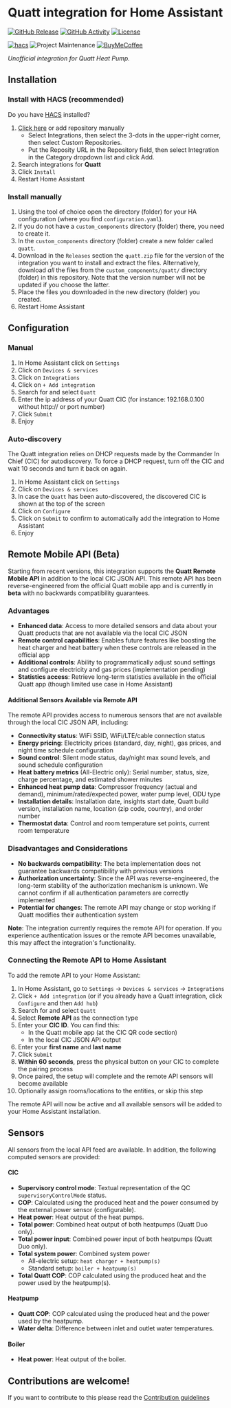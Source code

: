# Quatt integration for Home Assistant

[![GitHub Release][releases-shield]][releases]
[![GitHub Activity][commits-shield]][commits]
[![License][license-shield]](LICENSE)

[![hacs][hacsbadge]][hacs]
![Project Maintenance][maintenance-shield]
[![BuyMeCoffee][buymecoffeebadge]][buymecoffee]

_Unofficial integration for Quatt Heat Pump._

## Installation

### Install with HACS (recommended)

Do you have [HACS](https://hacs.xyz/) installed?

1. [Click here](https://my.home-assistant.io/redirect/hacs_repository/?owner=marcoboers&repository=home-assistant-quatt&category=integration) or add repository manually
   - Select Integrations, then select the 3-dots in the upper-right corner, then select Custom Repositories.
   - Put the Reposity URL in the Repository field, then select Integration in the Category dropdown list and click Add.
1. Search integrations for **Quatt**
1. Click `Install`
1. Restart Home Assistant

### Install manually

1. Using the tool of choice open the directory (folder) for your HA configuration (where you find `configuration.yaml`).
1. If you do not have a `custom_components` directory (folder) there, you need to create it.
1. In the `custom_components` directory (folder) create a new folder called `quatt`.
1. Download in the `Releases` section the `quatt.zip` file for the version of the integration you want to install and extract the files. Alternatively, download _all_ the files from the `custom_components/quatt/` directory (folder) in this repository. Note that the version number will not be updated if you choose the latter.
1. Place the files you downloaded in the new directory (folder) you created.
1. Restart Home Assistant

## Configuration

### Manual

1. In Home Assistant click on `Settings`
1. Click on `Devices & services`
1. Click on `Integrations`
1. Click on `+ Add integration`
1. Search for and select `Quatt`
1. Enter the ip address of your Quatt CIC (for instance: 192.168.0.100 without http:// or port number)
1. Click `Submit`
1. Enjoy

### Auto-discovery

The Quatt integration relies on DHCP requests made by the Commander In Chief (CIC) for autodiscovery. To force a DHCP request, turn off the CIC and wait 10 seconds and turn it back on again.

1. In Home Assistant click on `Settings`
1. Click on `Devices & services`
1. In case the `Quatt` has been auto-discovered, the discovered CIC is shown at the top of the screen
1. Click on `Configure`
1. Click on `Submit` to confirm to automatically add the integration to Home Assistant
1. Enjoy

## Remote Mobile API (Beta)

Starting from recent versions, this integration supports the **Quatt Remote Mobile API** in addition to the local CIC JSON API. This remote API has been reverse-engineered from the official Quatt mobile app and is currently in **beta** with no backwards compatibility guarantees.

### Advantages

- **Enhanced data**: Access to more detailed sensors and data about your Quatt products that are not available via the local CIC JSON
- **Remote control capabilities**: Enables future features like boosting the heat charger and heat battery when these controls are released in the official app
- **Additional controls**: Ability to programmatically adjust sound settings and configure electricity and gas prices (implementation pending)
- **Statistics access**: Retrieve long-term statistics available in the official Quatt app (though limited use case in Home Assistant)

#### Additional Sensors Available via Remote API

The remote API provides access to numerous sensors that are not available through the local CIC JSON API, including:

- **Connectivity status**: WiFi SSID, WiFi/LTE/cable connection status
- **Energy pricing**: Electricity prices (standard, day, night), gas prices, and night time schedule configuration
- **Sound control**: Silent mode status, day/night max sound levels, and sound schedule configuration
- **Heat battery metrics** (All-Electric only): Serial number, status, size, charge percentage, and estimated shower minutes
- **Enhanced heat pump data**: Compressor frequency (actual and demand), minimum/rated/expected power, water pump level, ODU type
- **Installation details**: Installation date, insights start date, Quatt build version, installation name, location (zip code, country), and order number
- **Thermostat data**: Control and room temperature set points, current room temperature

### Disadvantages and Considerations

- **No backwards compatibility**: The beta implementation does not guarantee backwards compatibility with previous versions
- **Authorization uncertainty**: Since the API was reverse-engineered, the long-term stability of the authorization mechanism is unknown. We cannot confirm if all authentication parameters are correctly implemented
- **Potential for changes**: The remote API may change or stop working if Quatt modifies their authentication system

**Note**: The integration currently requires the remote API for operation. If you experience authentication issues or the remote API becomes unavailable, this may affect the integration's functionality.

### Connecting the Remote API to Home Assistant

To add the remote API to your Home Assistant:

1. In Home Assistant, go to `Settings` → `Devices & services` → `Integrations`
2. Click `+ Add integration` (or if you already have a Quatt integration, click `Configure` and then `Add hub`)
3. Search for and select `Quatt`
4. Select **Remote API** as the connection type
5. Enter your **CIC ID**. You can find this:
   - In the Quatt mobile app (at the CIC QR code section)
   - In the local CIC JSON API output
6. Enter your **first name** and **last name**
7. Click `Submit`
8. **Within 60 seconds**, press the physical button on your CIC to complete the pairing process
9. Once paired, the setup will complete and the remote API sensors will become available
10. Optionally assign rooms/locations to the entities, or skip this step

The remote API will now be active and all available sensors will be added to your Home Assistant installation.

## Sensors

All sensors from the local API feed are available. In addition, the following computed sensors are provided:

#### CIC

- **Supervisory control mode**: Textual representation of the QC `supervisoryControlMode` status.
- **COP**: Calculated using the produced heat and the power consumed by the external power sensor (configurable).
- **Heat power**: Heat output of the heat pumps.
- **Total power**: Combined heat output of both heatpumps (Quatt Duo only).
- **Total power input**: Combined power input of both heatpumps (Quatt Duo only).
- **Total system power**: Combined system power
  - All-electric setup: `heat charger + heatpump(s)`
  - Standard setup: `boiler + heatpump(s)`
- **Total Quatt COP**: COP calculated using the produced heat and the power used by the heatpump(s).

#### Heatpump

- **Quatt COP**: COP calculated using the produced heat and the power used by the heatpump.
- **Water delta**: Difference between inlet and outlet water temperatures.

#### Boiler

- **Heat power**: Heat output of the boiler.

## Contributions are welcome!

If you want to contribute to this please read the [Contribution guidelines](CONTRIBUTING.md)

[home-assistant-quatt]: https://github.com/marcoboers/home-assistant-quatt
[buymecoffee]: https://www.buymeacoffee.com/marcoboers
[buymecoffeebadge]: https://www.buymeacoffee.com/assets/img/custom_images/orange_img.png
[commits-shield]: https://img.shields.io/github/commit-activity/y/marcoboers/home-assistant-quatt.svg?style=for-the-badge
[commits]: https://github.com/marcoboers/home-assistant-quatt/commits/main
[hacs]: https://my.home-assistant.io/redirect/hacs_repository/?owner=marcoboers&repository=home-assistant-quatt&category=integration
[hacsbadge]: https://img.shields.io/badge/HACS-Custom-orange.svg?style=for-the-badge
[exampleimg]: example.png
[forum-shield]: https://img.shields.io/badge/community-forum-brightgreen.svg?style=for-the-badge
[forum]: https://community.home-assistant.io/
[license-shield]: https://img.shields.io/github/license/marcoboers/home-assistant-quatt.svg?style=for-the-badge
[maintenance-shield]: https://img.shields.io/badge/maintainer-marcoboers-blue.svg?style=for-the-badge
[releases-shield]: https://img.shields.io/github/release/marcoboers/home-assistant-quatt.svg?style=for-the-badge
[releases]: https://github.com/marcoboers/home-assistant-quatt/releases
